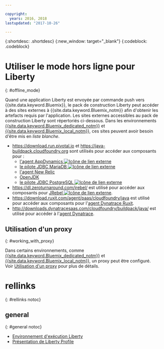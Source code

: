 ```yaml
---

copyright:
  years: 2016, 2018
lastupdated: "2017-10-26"

---
```


{:shortdesc: .shortdesc}
{:new_window: target="_blank"}
{:codeblock: .codeblock}


# Utiliser le mode hors ligne pour Liberty
{: #offline_mode}

Quand une application Liberty est envoyée par commande push vers {{site.data.keyword.Bluemix}}, le pack de construction Liberty peut accéder à des sites externes à
{{site.data.keyword.Bluemix_notm}} afin d'obtenir les artefacts requis par l'application.  Les sites externes accessibles au pack de construction Liberty sont répertoriés ci-dessous.  Dans les environnements [{{site.data.keyword.Bluemix_dedicated_notm}}](/docs/dedicated/index.html#dedicated) et [{{site.data.keyword.Bluemix_local_notm}}](/docs/local/index.html#local), ces sites peuvent avoir besoin d'être mis en *liste blanche*.

* https://download.run.pivotal.io et https://java-buildpack.cloudfoundry.org sont utilisés pour accéder aux composants pour :
  * [l'agent AppDynamics ![Icône de lien externe](../../icons/launch-glyph.svg "Icône de lien externe")](https://www.appdynamics.com/)
  * [le pilote JDBC MariaDB ![Icône de lien externe](../../icons/launch-glyph.svg "Icône de lien externe")](https://mariadb.com/)
  * [l'agent New Relic](newRelic.html)
  * [OpenJDK](customizingJRE.html#OpenJDK)
  * [le pilote JDBC PostgreSQL ![Icône de lien externe](../../icons/launch-glyph.svg "Icône de lien externe")](https://www.postgresql.org)
* https://dl.zeroturnaround.com/jrebel/ est utilisé pour accéder aux composants pour [JRebel ![Icône de lien externe](../../icons/launch-glyph.svg "Icône de lien externe")](https://zeroturnaround.com/software/jrebel/).
* https://download.ruxit.com/agent/paas/cloudfoundry/java est utilisé pour accéder aux composants pour l'[agent Dynatrace Ruxit](dynatrace.html).
* http://downloads.dynatracesaas.com/cloudfoundry/buildpack/java/ est utilisé pour accéder à l'[agent Dynatrace](dynatrace.html).

## Utilisation d'un proxy
{: #working_with_proxy}

Dans certains environnements, comme [{{site.data.keyword.Bluemix_dedicated_notm}}](/docs/dedicated/index.html#dedicated) et
[{{site.data.keyword.Bluemix_local_notm}}](/docs/local/index.html#local), un proxy peut être configuré. Voir
[Utilisation d'un proxy](/docs/runtimes/common/workingWithProxy.html) pour plus de détails.

# rellinks
{: #rellinks notoc}
## general
{: #general notoc}
* [Environnement d'exécution Liberty](index.html)
* [Présentation de Liberty Profile](http://www-01.ibm.com/support/knowledgecenter/SSAW57_8.5.5/com.ibm.websphere.wlp.nd.doc/ae/cwlp_about.html)
